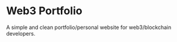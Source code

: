 # Web3 Portfolio

A simple and clean portfolio/personal website for web3/blockchain developers.

<!-- This project demonstrates a basic Hardhat use case. It comes with a sample contract, a test for that contract, and a script that deploys that contract. -->
